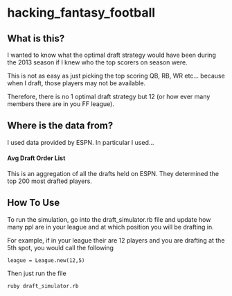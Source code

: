 hacking_fantasy_football
========================

## What is this?

I wanted to know what the optimal draft strategy would have been during the 2013 season if I knew who the top scorers on season were.

This is not as easy as just picking the top scoring QB, RB, WR etc... because when I draft, those players may not be available.

Therefore, there is no 1 optimal draft strategy but 12 (or how ever many members there are in you FF league).

## Where is the data from?

I used data provided by ESPN.  In particular I used...

#### Avg Draft Order List
This is an aggregation of all the drafts held on ESPN.  They determined the top 200 most drafted players.

## How To Use

To run the simulation, go into the draft_simulator.rb file and update how many ppl are in your league and at which position you will be drafting in.

For example, if in your league their are 12 players and you are drafting at the 5th spot, you would call the following

`league = League.new(12,5)`

Then just run the file

`ruby draft_simulator.rb`


